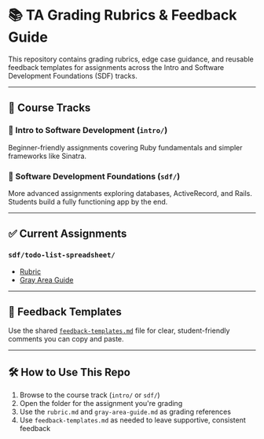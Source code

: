 # 📚 TA Grading Rubrics & Feedback Guide

This repository contains grading rubrics, edge case guidance, and reusable feedback templates for assignments across the Intro and Software Development Foundations (SDF) tracks.

---

## 📂 Course Tracks

### 🚀 Intro to Software Development (`intro/`)
Beginner-friendly assignments covering Ruby fundamentals and simpler frameworks like Sinatra.

### 🧱 Software Development Foundations (`sdf/`)
More advanced assignments exploring databases, ActiveRecord, and Rails. Students build a fully functioning app by the end.

---

## ✅ Current Assignments

### `sdf/todo-list-spreadsheet/`
- [Rubric](./sdf/todo-list-spreadsheet/rubric.md)
- [Gray Area Guide](./sdf/todo-list-spreadsheet/gray-area-guide.md)

---

## 💬 Feedback Templates

Use the shared [`feedback-templates.md`](./feedback-templates.md) file for clear, student-friendly comments you can copy and paste.

---

## 🛠️ How to Use This Repo

1. Browse to the course track (`intro/` or `sdf/`)
2. Open the folder for the assignment you're grading
3. Use the `rubric.md` and `gray-area-guide.md` as grading references
4. Use `feedback-templates.md` as needed to leave supportive, consistent feedback

